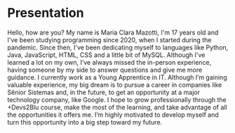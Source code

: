 # Presentation

   Hello, how are you? My name is Maria Clara Mazotti, I'm 17 years old and I've been studying programming since 2020, when I started during the pandemic. 
 Since then, I've been dedicating myself to languages ​​like Python, Java, JavaScript, HTML, CSS and a little bit of MySQL. 
   Although I've learned a lot on my own, I’ve always missed the in-person experience, having someone by my side to answer questions and give me more guidance. 
I currently work as a Young Apprentice in IT. Although I’m gaining valuable experience, my big dream is to pursue a career in companies like Sênior Sistemas and, 
in the future, to get an opportunity at a major technology company, like Google. 
  I hope to grow professionally through the +Devs2Blu course, make the most of the learning, and take advantage of all the opportunities it offers me. 
I’m highly motivated to develop myself and turn this opportunity into a big step toward my future.
